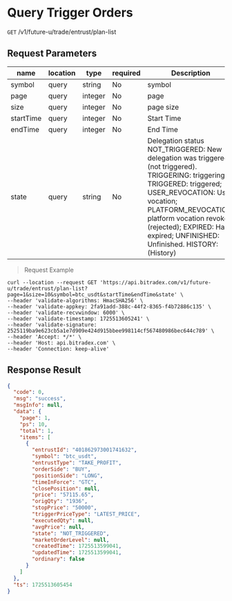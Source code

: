 # Query Trigger Orders

`GET` /v1/future-u/trade/entrust/plan-list

## Request Parameters

| name      | location | type    | required | Description                                                                                                                                                                                                                                                                              |
|-----------|----------|---------|----------|------------------------------------------------------------------------------------------------------------------------------------------------------------------------------------------------------------------------------------------------------------------------------------------|
| symbol    | query    | string  | No       | symbol                                                                                                                                                                                                                                                                                   |
| page      | query    | integer | No       | page                                                                                                                                                                                                                                                                                     |
| size      | query    | integer | No       | page size                                                                                                                                                                                                                                                                                |
| startTime | query    | integer | No       | Start Time                                                                                                                                                                                                                                                                               |
| endTime   | query    | integer | No       | End Time                                                                                                                                                                                                                                                                                 |
| state     | query    | string  | No       | Delegation status NOT_TRIGGERED: New delegation was triggered (not triggered). TRIGGERING: triggering; TRIGGERED: triggered; USER_REVOCATION: User vocation; PLATFORM_REVOCATION: platform vocation revoked (rejected); EXPIRED: Has expired; UNFINISHED: Unfinished. HISTORY: (History) |

> Request Example

```shell
curl --location --request GET 'https://api.bitradex.com/v1/future-u/trade/entrust/plan-list?page=1&size=10&symbol=btc_usdt&startTime&endTime&state' \
--header 'validate-algorithms: HmacSHA256' \
--header 'validate-appkey: 2fa91add-388c-44f2-8365-f4b72886c135' \
--header 'validate-recvwindow: 6000' \
--header 'validate-timestamp: 1725513605241' \
--header 'validate-signature: 2525119ba9e623cb5a1e7d909e424d915bbee998114cf567480986bec644c789' \
--header 'Accept: */*' \
--header 'Host: api.bitradex.com' \
--header 'Connection: keep-alive'
```

## Response Result

```json
{
  "code": 0,
  "msg": "success",
  "msgInfo": null,
  "data": {
    "page": 1,
    "ps": 10,
    "total": 1,
    "items": [
      {
        "entrustId": "401862973001741632",
        "symbol": "btc_usdt",
        "entrustType": "TAKE_PROFIT",
        "orderSide": "BUY",
        "positionSide": "LONG",
        "timeInForce": "GTC",
        "closePosition": null,
        "price": "57115.65",
        "origQty": "1936",
        "stopPrice": "50000",
        "triggerPriceType": "LATEST_PRICE",
        "executedQty": null,
        "avgPrice": null,
        "state": "NOT_TRIGGERED",
        "marketOrderLevel": null,
        "createdTime": 1725513599041,
        "updatedTime": 1725513599041,
        "ordinary": false
      }
    ]
  },
  "ts": 1725513605454
}
```


